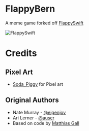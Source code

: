 # FlappyBern

A meme game forked off [FlappySwift](https://github.com/fullstackio/FlappySwift)

![FlappySwift](http://i.imgur.com/1NLoToU.gif)


# Credits
## Pixel Art
- [Soda_Piggy](https://twitter.com/Soda_piggy) for Pixel art

## Original Authors
- Nate Murray - [@eigenjoy](https://twitter.com/eigenjoy)
- Ari Lerner - [@auser](https://twitter.com/auser)
- Based on code by [Matthias Gall](http://digitalbreed.com/2014/how-to-build-a-game-like-flappy-bird-with-xcode-and-sprite-kit)

